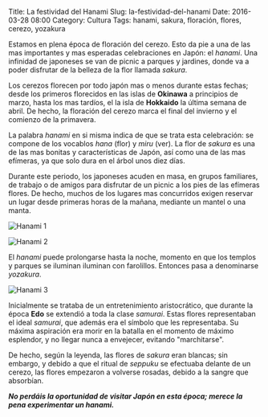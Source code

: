 Title: La festividad del Hanami
Slug: la-festividad-del-hanami
Date: 2016-03-28 08:00
Category: Cultura
Tags: hanami, sakura, floración, flores, cerezo, yozakura



Estamos en plena época de floración del cerezo. Esto da pie a una de las mas importantes y mas esperadas celebraciones en Japón: el *hanami*. Una infinidad de japoneses se van de picnic a parques y jardines, donde va a poder disfrutar de la belleza de la flor llamada *sakura*.

Los cerezos florecen por todo japón mas o menos durante estas fechas; desde los primeros florecidos en las islas de **Okinawa** a principios de marzo, hasta los mas tardíos, el la isla de **Hokkaido** la última semana de abril. De hecho, la floración del cerezo marca el final del invierno y el comienzo de la primavera.

La palabra *hanami* en si misma indica de que se trata esta celebración: se compone de los vocablos *hana* (flor) y *miru* (ver). La flor de *sakura* es una de las mas bonitas y características de Japón, así como una de las mas efímeras, ya que solo dura en el árbol unos diez días.

Durante este periodo, los japoneses acuden en masa, en grupos familiares, de trabajo o de amigos para disfrutar de un picnic a los pies de las efímeras flores. De hecho, muchos de los lugares mas concurridos exigen reservar un lugar desde primeras horas de la mañana, mediante un mantel o una manta.

![Hanami 1]({static}/images/hanami_1.jpg)

![Hanami 2]({static}/images/hanami_2.jpg)

El *hanami* puede prolongarse hasta la noche, momento en que los templos y parques se iluminan iluminan con farolillos. Entonces pasa a denominarse *yozakura*.

![Hanami 3]({static}/images/hanami_3.jpg)

Inicialmente se trataba de un entretenimiento aristocrático, que durante la época **Edo** se extendió a toda la clase *samurai*. Estas flores representaban el ideal *samurai*, que además era el símbolo que les representaba. Su máxima aspiración era morir en la batalla en el momento de máximo esplendor, y no llegar nunca a envejecer, evitando "marchitarse".

De hecho, según la leyenda, las flores de *sakura* eran blancas; sin embargo, y debido a que el ritual de *seppuku* se efectuaba delante de un cerezo, las flores empezaron a volverse rosadas, debido a la sangre que absorbían.

***No perdáis la oportunidad de visitar Japón en esta época; merece la pena experimentar un hanami.***
